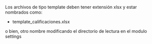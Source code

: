 Los archivos de tipo template deben tener extensión xlsx y estar nombrados como:

- template_calificaciones.xlsx

o bien, otro nombre modificando el directorio de lectura en el modulo settings